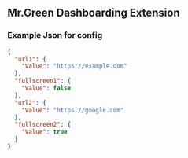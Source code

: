 ## Mr.Green Dashboarding Extension


### Example Json for config
```json
{
  "url1": {
    "Value": "https://example.com"
  },
  "fullscreen1": {
    "Value": false
  },
  "url2": {
    "Value": "https://google.com"
  },
  "fullscreen2": {
    "Value": true
  }
}
```